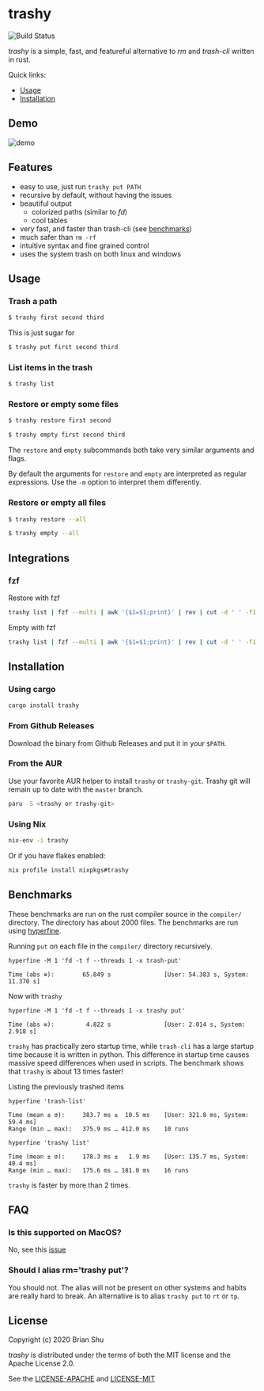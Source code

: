 # trashy

![Build Status](https://github.com/oberblastmeister/trash-cli/workflows/ci/badge.svg)

*trashy* is a simple, fast, and featureful alternative to *rm* and *trash-cli* written in rust.

Quick links:

- [Usage](#usage)
- [Installation](#installation)

## Demo

![demo](doc/trashy_demo_1.gif)

## Features

- easy to use, just run `trashy put PATH`
- recursive by default, without having the issues
- beautiful output
    - colorized paths (similar to *fd*)
    - cool tables
- very fast, and faster than trash-cli (see [benchmarks](#benchmarks))
- much safer than `rm -rf`
- intuitive syntax and fine grained control
- uses the system trash on both linux and windows

## Usage

### Trash a path

```bash
$ trashy first second third
```

This is just sugar for 

```bash
$ trashy put first second third
```

### List items in the trash

```bash
$ trashy list
```

### Restore or empty some files

```bash
$ trashy restore first second
```
```bash
$ trashy empty first second third
```

The `restore` and `empty` subcommands both take very similar arguments and flags.

By default the arguments for `restore` and `empty` are interpreted as regular expressions.
Use the `-m` option to interpret them differently.


### Restore or empty all files

```bash
$ trashy restore --all
```

```bash
$ trashy empty --all
```

## Integrations

### fzf

Restore with fzf

```bash
trashy list | fzf --multi | awk '{$1=$1;print}' | rev | cut -d ' ' -f1 | rev | xargs trashy restore --match=exact --force
```

Empty with fzf

```bash
trashy list | fzf --multi | awk '{$1=$1;print}' | rev | cut -d ' ' -f1 | rev | xargs trashy empty --match=exact --force
```

## Installation

### Using cargo

```bash
cargo install trashy
```

### From Github Releases

Download the binary from Github Releases and put it in your `$PATH`.

### From the AUR

Use your favorite AUR helper to install `trashy` or `trashy-git`. Trashy git will remain up to date with the `master` branch.

```bash
paru -S <trashy or trashy-git>
```

### Using Nix

```bash
nix-env -i trashy
```

Or if you have flakes enabled:

```bash
nix profile install nixpkgs#trashy
```

## Benchmarks

These benchmarks are run on the rust compiler source in the `compiler/` directory.
The directory has about 2000 files. The benchmarks are run using [hyperfine](https://github.com/sharkdp/hyperfine).

Running `put` on each file in the `compiler/` directory recursively.

```
hyperfine -M 1 'fd -t f --threads 1 -x trash-put'
```

```
Time (abs ≡):        65.849 s               [User: 54.383 s, System: 11.370 s]
```

Now with `trashy`

```
hyperfine -M 1 'fd -t f --threads 1 -x trashy put'
```

```
Time (abs ≡):         4.822 s               [User: 2.014 s, System: 2.918 s]
```

`trashy` has practically zero startup time, while `trash-cli` has a large startup time because it is written in python. This difference in startup time causes massive speed differences when used in scripts. The benchmark shows that `trashy` is about 13 times faster!

Listing the previously trashed items

```
hyperfine 'trash-list'
```

```
Time (mean ± σ):     383.7 ms ±  10.5 ms    [User: 321.8 ms, System: 59.4 ms]
Range (min … max):   375.9 ms … 412.0 ms    10 runs
```


```
hyperfine 'trashy list'
```

```
Time (mean ± σ):     178.3 ms ±   1.9 ms    [User: 135.7 ms, System: 40.4 ms]
Range (min … max):   175.6 ms … 181.0 ms    16 runs
```

`trashy` is faster by more than 2 times.

## FAQ

### Is this supported on MacOS?

No, see this [issue](https://github.com/Byron/trash-rs/issues/8)

### Should I alias rm='trashy put'?

You should not. The alias will not be present on other systems and habits are really hard to break. An alternative is to alias `trashy put` to `rt` or `tp`.

## License

Copyright (c) 2020 Brian Shu

*trashy* is distributed under the terms of both the MIT license and the Apache License 2.0.

See the [LICENSE-APACHE](LICENSE-APACHE) and [LICENSE-MIT](LICENSE-MIT)
